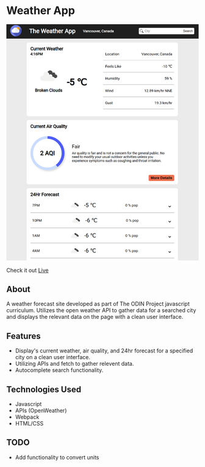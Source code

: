 # Weather App

![My Image](src/assets/UI.png)

Check it out <a href="https://pbrebner.github.io/weather-app/">Live</a>

## About

A weather forecast site developed as part of The ODIN Project javascript curriculum. Utilizes the open weather API to gather data for a searched city and displays the relevant data on the page with a clean user interface.

## Features

-   Display's current weather, air quality, and 24hr forecast for a specified city on a clean user interface.
-   Utilizing APIs and fetch to gather relevent data.
-   Autocomplete search functionality.

## Technologies Used

-   Javascript
-   APIs (OpenWeather)
-   Webpack
-   HTML/CSS

## TODO

-   Add functionality to convert units
